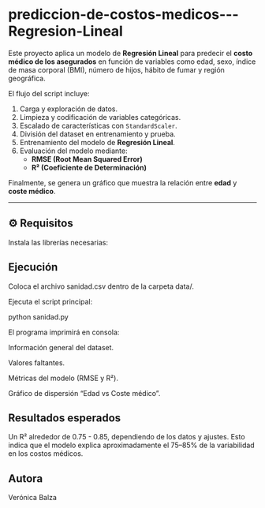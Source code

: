 # prediccion-de-costos-medicos---Regresion-Lineal
Este proyecto aplica un modelo de **Regresión Lineal** para predecir el **costo médico de los asegurados** en función de variables como edad, sexo, índice de masa corporal (BMI), número de hijos, hábito de fumar y región geográfica.

El flujo del script incluye:
1. Carga y exploración de datos.
2. Limpieza y codificación de variables categóricas.
3. Escalado de características con `StandardScaler`.
4. División del dataset en entrenamiento y prueba.
5. Entrenamiento del modelo de **Regresión Lineal**.
6. Evaluación del modelo mediante:
   - **RMSE (Root Mean Squared Error)**
   - **R² (Coeficiente de Determinación)**

Finalmente, se genera un gráfico que muestra la relación entre **edad** y **coste médico**.

---

## ⚙️ Requisitos

Instala las librerías necesarias:

## Ejecución

Coloca el archivo sanidad.csv dentro de la carpeta data/.

Ejecuta el script principal:

python sanidad.py

El programa imprimirá en consola:

Información general del dataset.

Valores faltantes.

Métricas del modelo (RMSE y R²).

Gráfico de dispersión “Edad vs Coste médico”.

## Resultados esperados 
Un R² alrededor de 0.75 - 0.85, dependiendo de los datos y ajustes.
Esto indica que el modelo explica aproximadamente el 75–85% de la variabilidad en los costos médicos.

## Autora

Verónica Balza

